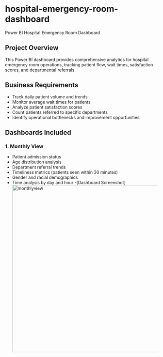 # hospital-emergency-room-dashboard
Power BI Hospital Emergency Room Dashboard
## Project Overview
This Power BI dashboard provides comprehensive analytics for hospital emergency room operations, tracking patient flow, wait times, satisfaction scores, and departmental referrals.

## Business Requirements
- Track daily patient volume and trends
- Monitor average wait times for patients
- Analyze patient satisfaction scores
- Count patients referred to specific departments
- Identify operational bottlenecks and improvement opportunities

## Dashboards Included

### 1. Monthly View
- Patient admission status
- Age distribution analysis
- Department referral trends
- Timeliness metrics (patients seen within 30 minutes)
- Gender and racial demographics
- Time analysis by day and hour
-[Dashboard Screenshot] <img width="906" height="552" alt="monthlyview" src="https://github.com/user-attachments/assets/20855202-35fa-4648-83b9-0bed3dfe90b3" />

